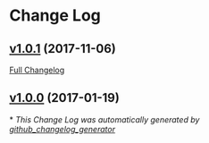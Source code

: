 # Change Log

## [v1.0.1](https://github.com/bodgit/puppet-nut/tree/v1.0.1) (2017-11-06)
[Full Changelog](https://github.com/bodgit/puppet-nut/compare/v1.0.0...v1.0.1)

## [v1.0.0](https://github.com/bodgit/puppet-nut/tree/v1.0.0) (2017-01-19)


\* *This Change Log was automatically generated by [github_changelog_generator](https://github.com/skywinder/Github-Changelog-Generator)*